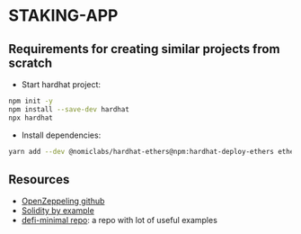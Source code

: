 # STAKING-APP

## Requirements for creating similar projects from scratch
- Start hardhat project:
```bash
npm init -y
npm install --save-dev hardhat
npx hardhat
```

- Install dependencies:
```bash
yarn add --dev @nomiclabs/hardhat-ethers@npm:hardhat-deploy-ethers ethers @nomiclabs/hardhat-etherscan @nomiclabs/hardhat-waffle chai ethereum-waffle hardhat hardhat-contract-sizer hardhat-deploy hardhat-gas-reporter prettier prettier-plugin-solidity solhint solidity-coverage dotenv
```

## Resources
- [OpenZeppeling github](https://github.com/OpenZeppelin/openzeppelin-contracts)
- [Solidity by example](https://solidity-by-example.org)
- [defi-minimal repo](https://github.com/smartcontractkit/defi-minimal): a repo with lot of useful examples
